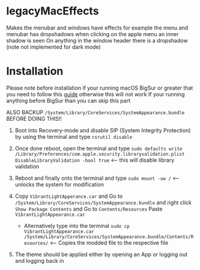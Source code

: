 # legacyMacEffects
Makes the menubar and windows have effects for example the menu and menubar has dropshadows when clicking on the apple menu an inner shadow is seen
On anything in the window header there is a dropshadow (note not implemented for dark mode)

# Installation
Please note before installation if your running macOS BigSur or greater that you need to follow this [guide](https://github.com/jslegendre/ThemeEngine) otherwise this will not work
If your running anything before BigSur than you can skip this part

ALSO BACKUP `/System/Library/CoreServices/SystemAppearance.bundle` BEFORE DOING THIS!!

1. Boot into Recovery-mode and disable SIP (System Integrity Protection) by using the terminal and type
   `csrutil disable`

2. Once done reboot, open the terminal and type
   `sudo defaults write /Library/Preferences/com.apple.security.libraryvalidation.plist DisableLibraryValidation -bool true` <-- this will disable library validation

3. Reboot and finally onto the terminal and type
   `sudo mount -uw /` <-- unlocks the system for modification

4. Copy `VibrantLightApperance.car` and Go to `/System/Library/CoreServices/SystemAppearance.bundle` and right click `Show Package Contents` and Go to `Contents/Resources`
   Paste `VibrantLightAppearance.car`
   - Alternatively type into the terminal `sudo cp VibrantLightAppearance.car /System/Library/CoreServices/SystemAppearance.bundle/Contents/Resources/` <-- Copies the modded file to the respective file

5. The theme should be applied either by opening an App or logging out and logging back in
